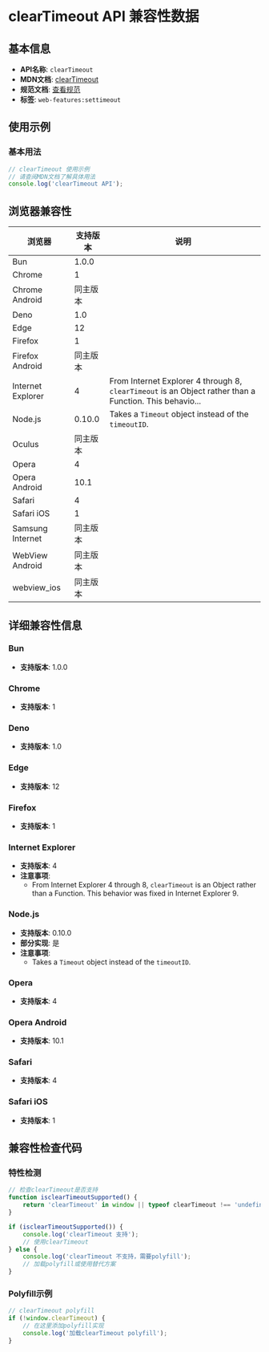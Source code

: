# clearTimeout API 兼容性数据

## 基本信息

- **API名称**: `clearTimeout`
- **MDN文档**: [clearTimeout](https://developer.mozilla.org/docs/Web/API/Window/clearTimeout)
- **规范文档**: [查看规范](https://html.spec.whatwg.org/multipage/timers-and-user-prompts.html#dom-cleartimeout-dev)
- **标签**: `web-features:settimeout`

## 使用示例

### 基本用法

```javascript
// clearTimeout 使用示例
// 请查阅MDN文档了解具体用法
console.log('clearTimeout API');
```

## 浏览器兼容性

| 浏览器 | 支持版本 | 说明 |
|--------|----------|------|
| Bun | 1.0.0 |  |
| Chrome | 1 |  |
| Chrome Android | 同主版本 |  |
| Deno | 1.0 |  |
| Edge | 12 |  |
| Firefox | 1 |  |
| Firefox Android | 同主版本 |  |
| Internet Explorer | 4 | From Internet Explorer 4 through 8, `clearTimeout` is an Object rather than a Function. This behavio... |
| Node.js | 0.10.0 | Takes a `Timeout` object instead of the `timeoutID`. |
| Oculus | 同主版本 |  |
| Opera | 4 |  |
| Opera Android | 10.1 |  |
| Safari | 4 |  |
| Safari iOS | 1 |  |
| Samsung Internet | 同主版本 |  |
| WebView Android | 同主版本 |  |
| webview_ios | 同主版本 |  |

## 详细兼容性信息

### Bun

- **支持版本**: 1.0.0

### Chrome

- **支持版本**: 1

### Deno

- **支持版本**: 1.0

### Edge

- **支持版本**: 12

### Firefox

- **支持版本**: 1

### Internet Explorer

- **支持版本**: 4
- **注意事项**:
  - From Internet Explorer 4 through 8, `clearTimeout` is an Object rather than a Function. This behavior was fixed in Internet Explorer 9.

### Node.js

- **支持版本**: 0.10.0
- **部分实现**: 是
- **注意事项**:
  - Takes a `Timeout` object instead of the `timeoutID`.

### Opera

- **支持版本**: 4

### Opera Android

- **支持版本**: 10.1

### Safari

- **支持版本**: 4

### Safari iOS

- **支持版本**: 1

## 兼容性检查代码

### 特性检测

```javascript
// 检查clearTimeout是否支持
function isclearTimeoutSupported() {
    return 'clearTimeout' in window || typeof clearTimeout !== 'undefined';
}

if (isclearTimeoutSupported()) {
    console.log('clearTimeout 支持');
    // 使用clearTimeout
} else {
    console.log('clearTimeout 不支持，需要polyfill');
    // 加载polyfill或使用替代方案
}
```

### Polyfill示例

```javascript
// clearTimeout polyfill
if (!window.clearTimeout) {
    // 在这里添加polyfill实现
    console.log('加载clearTimeout polyfill');
}
```

